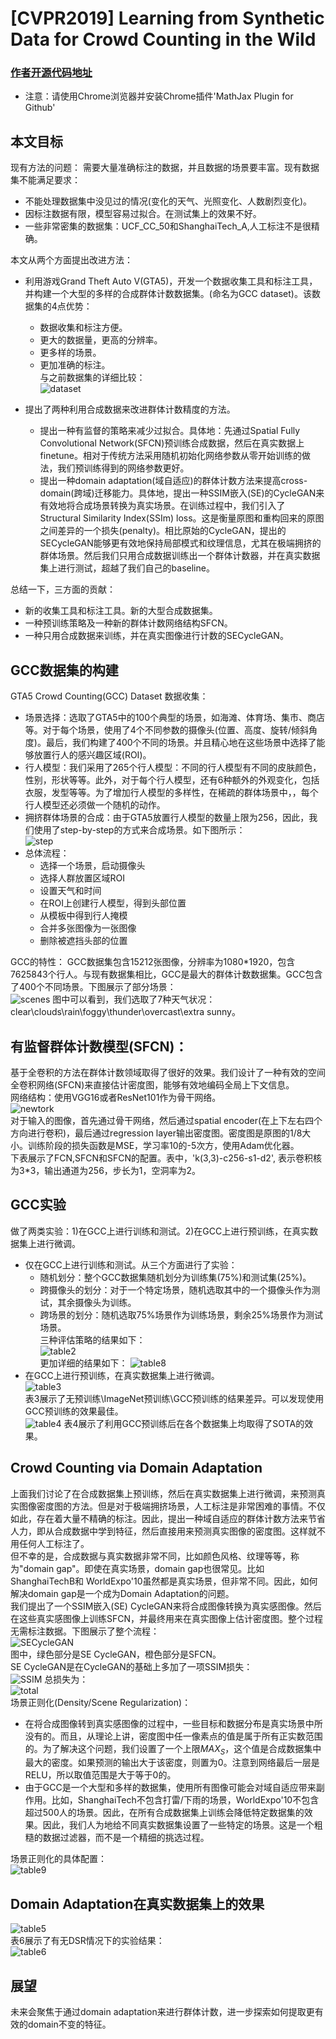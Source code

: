 # [CVPR2019] Learning from Synthetic Data for Crowd Counting in the Wild
### [作者开源代码地址](https://gjy3035.github.io/GCC-CL)
+ 注意：请使用Chrome浏览器并安装Chrome插件'MathJax Plugin for Github'
## 本文目标
现有方法的问题：
需要大量准确标注的数据，并且数据的场景要丰富。现有数据集不能满足要求：
  + 不能处理数据集中没见过的情况(变化的天气、光照变化、人数剧烈变化)。
  + 因标注数据有限，模型容易过拟合。在测试集上的效果不好。
  + 一些非常密集的数据集：UCF_CC_50和ShanghaiTech_A,人工标注不是很精确。  

本文从两个方面提出改进方法：
+ 利用游戏Grand Theft Auto V(GTA5)，开发一个数据收集工具和标注工具，并构建一个大型的多样的合成群体计数数据集。(命名为GCC dataset)。该数据集的4点优势：
  + 数据收集和标注方便。
  + 更大的数据量，更高的分辨率。
  + 更多样的场景。
  + 更加准确的标注。  
与之前数据集的详细比较：  
![dataset](./dataset.png)

+ 提出了两种利用合成数据来改进群体计数精度的方法。  
  + 提出一种有监督的策略来减少过拟合。具体地：先通过Spatial Fully Convolutional Network(SFCN)预训练合成数据，然后在真实数据上finetune。相对于传统方法采用随机初始化网络参数从零开始训练的做法，我们预训练得到的网络参数更好。  
  + 提出一种domain adaptation(域自适应)的群体计数方法来提高cross-domain(跨域)迁移能力。具体地，提出一种SSIM嵌入(SE)的CycleGAN来有效地将合成场景转换为真实场景。在训练过程中，我们引入了Structural Similarity Index(SSIm) loss。这是衡量原图和重构回来的原图之间差异的一个损失(penalty)。相比原始的CycleGAN，提出的SECycleGAN能够更有效地保持局部模式和纹理信息，尤其在极端拥挤的群体场景。然后我们只用合成数据训练出一个群体计数器，并在真实数据集上进行测试，超越了我们自己的baseline。

总结一下，三方面的贡献：
+ 新的收集工具和标注工具。新的大型合成数据集。
+ 一种预训练策略及一种新的群体计数网络结构SFCN。
+ 一种只用合成数据来训练，并在真实图像进行计数的SECycleGAN。

## GCC数据集的构建
GTA5 Crowd Counting(GCC) Dataset
数据收集：  
+ 场景选择：选取了GTA5中的100个典型的场景，如海滩、体育场、集市、商店等。对于每个场景，使用了4个不同参数的摄像头(位置、高度、旋转/倾斜角度)。最后，我们构建了400个不同的场景。并且精心地在这些场景中选择了能够放置行人的感兴趣区域(ROI)。
+ 行人模型：我们采用了265个行人模型：不同的行人模型有不同的皮肤颜色，性别，形状等等。此外，对于每个行人模型，还有6种额外的外观变化，包括衣服，发型等等。为了增加行人模型的多样性，在稀疏的群体场景中，，每个行人模型还必须做一个随机的动作。  
+ 拥挤群体场景的合成：由于GTA5放置行人模型的数量上限为256，因此，我们使用了step-by-step的方式来合成场景。如下图所示：  
![step](./step.png)  
+ 总体流程：
    + 选择一个场景，启动摄像头
    + 选择人群放置区域ROI
    + 设置天气和时间
    + 在ROI上创建行人模型，得到头部位置
    + 从模板中得到行人掩模
    + 合并多张图像为一张图像
    + 删除被遮挡头部的位置  

GCC的特性：
GCC数据集包含15212张图像，分辨率为1080*1920，包含7625843个行人。与现有数据集相比，GCC是最大的群体计数数据集。GCC包含了400个不同场景。下图展示了部分场景：  
![scenes](./scenes.png) 
图中可以看到，我们选取了7种天气状况：clear\clouds\rain\foggy\thunder\overcast\extra sunny。  

## 有监督群体计数模型(SFCN)：
基于全卷积的方法在群体计数领域取得了很好的效果。我们设计了一种有效的空间全卷积网络(SFCN)来直接估计密度图，能够有效地编码全局上下文信息。  
网络结构：使用VGG16或者ResNet101作为骨干网络。  
![newtork](./network.png)   
对于输入的图像，首先通过骨干网络，然后通过spatial encoder(在上下左右四个方向进行卷积)，最后通过regression layer输出密度图。密度图是原图的1/8大小。训练阶段的损失函数是MSE，学习率10的-5次方，使用Adam优化器。  
下表展示了FCN,SFCN和SFCN的配置。表中，'k(3,3)-c256-s1-d2', 表示卷积核为3*3，输出通道为256，步长为1，空洞率为2。

## GCC实验
做了两类实验：1)在GCC上进行训练和测试。2)在GCC上进行预训练，在真实数据集上进行微调。
+ 仅在GCC上进行训练和测试。从三个方面进行了实验：  
  + 随机划分：整个GCC数据集随机划分为训练集(75%)和测试集(25%)。
  + 跨摄像头的划分：对于一个特定场景，随机选取其中的一个摄像头作为测试，其余摄像头为训练。
  + 跨场景的划分：随机选取75%场景作为训练场景，剩余25%场景作为测试场景。  
  三种评估策略的结果如下：  
  ![table2](./table2.png)  
  更加详细的结果如下：
  ![table8](./table8.png) 
+ 在GCC上进行预训练，在真实数据集上进行微调。  
![table3](./table3.png)   
表3展示了无预训练\ImageNet预训练\GCC预训练的结果差异。可以发现使用GCC预训练的效果最佳。  
![table4](./table4.png)
表4展示了利用GCC预训练后在各个数据集上均取得了SOTA的效果。  

## Crowd Counting via Domain Adaptation
上面我们讨论了在合成数据集上预训练，然后在真实数据集上进行微调，来预测真实图像密度图的方法。但是对于极端拥挤场景，人工标注是非常困难的事情。不仅如此，存在着大量不精确的标注。因此，提出一种域自适应的群体计数方法来节省人力，即从合成数据中学到特征，然后直接用来预测真实图像的密度图。这样就不用任何人工标注了。   
但不幸的是，合成数据与真实数据非常不同，比如颜色风格、纹理等等，称为"domain gap"。即使在真实场景，domain gap也很常见。比如ShanghaiTechB和 WorldExpo'10虽然都是真实场景，但非常不同。因此，如何解决domain gap是一个成为Domain Adaptation的问题。  
我们提出了一个SSIM嵌入(SE) CycleGAN来将合成图像转换为真实感图像。然后在这些真实感图像上训练SFCN，并最终用来在真实图像上估计密度图。整个过程无需标注数据。下图展示了整个流程：  
![SECycleGAN](./SECycleGAN.png)  
图中，绿色部分是SE CycleGAN，橙色部分是SFCN。  
SE CycleGAN是在CycleGAN的基础上多加了一项SSIM损失：  
![SSIM](./SSIM.png)
总损失为：  
![total](./total.png)  
场景正则化(Density/Scene Regularization)：
+ 在将合成图像转到真实感图像的过程中，一些目标和数据分布是真实场景中所没有的。而且，从理论上讲，密度图中任一像素点的值是属于所有正实数范围的。为了解决这个问题，我们设置了一个上限${MAX}_S$，这个值是合成数据集中最大的密度。如果预测的输出大于该密度，则置为0。注意到网络最后一层是RELU，所以取值范围是大于等于0的。
+ 由于GCC是一个大型和多样的数据集，使用所有图像可能会对域自适应带来副作用。比如，ShanghaiTech不包含打雷/下雨的场景，WorldExpo'10不包含超过500人的场景。因此，在所有合成数据集上训练会降低特定数据集的效果。因此，我们人为地给不同真实数据集设置了一些特定的场景。这是一个粗糙的数据过滤器，而不是一个精细的挑选过程。  

场景正则化的具体配置：  
![table9](./table9.png) 

## Domain Adaptation在真实数据集上的效果
![table5](./table5.png)   
表6展示了有无DSR情况下的实验结果：  
![table6](./table6.png)  

## 展望
未来会聚焦于通过domain adaptation来进行群体计数，进一步探索如何提取更有效的domain不变的特征。